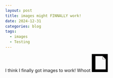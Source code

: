 ```yaml
---
layout: post
title: images might FINNALLY work!
date: 2024-12-31
categories: blog
tags:
  - images
  - Testing
---
```

I think I finally got images to work! Whoot ![Alt Text](/assets/images/Pasted%20image%2020241231133219.png)